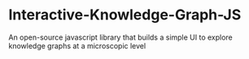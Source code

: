 # Interactive-Knowledge-Graph-JS
An open-source javascript library that builds a simple UI to explore knowledge graphs at a microscopic level 
